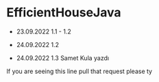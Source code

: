 ﻿# EfficientHouseJava
* 23.09.2022 1.1 - 1.2 
* 24.09.2022 1.2 



* 24.09.2022 1.3 Samet Kula yazdı

If you are seeing this line pull that request please ty
